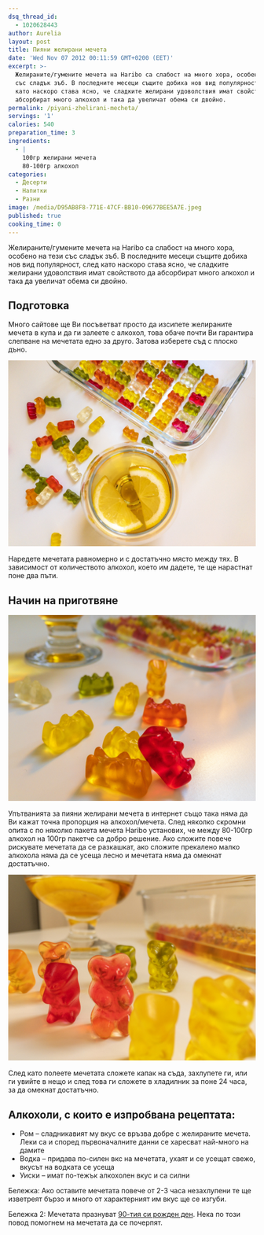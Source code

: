 ```yaml
---
dsq_thread_id:
  - 1020628443
author: Aurelia
layout: post
title: Пияни желирани мечета
date: 'Wed Nov 07 2012 00:11:59 GMT+0200 (EET)'
excerpt: >-
  Желираните/гумените мечета на Haribo са слабост на много хора, особено на тези
  със сладък зъб. В последните месеци същите добиха нов вид популярност, след
  като наскоро става ясно, че сладките желирани удоволствия имат свойството да
  абсорбират много алкохол и така да увеличат обема си двойно.
permalink: /piyani-zhelirani-mecheta/
servings: '1'
calories: 540
preparation_time: 3
ingredients:
  - |
    100гр желирани мечета
    80-100гр алкохол
categories:
  - Десерти
  - Напитки
  - Разни
image: /media/D95AB8F8-771E-47CF-BB10-09677BEE5A7E.jpeg
published: true
cooking_time: 0
---
```

Желираните/гумените мечета на Haribo са слабост на много хора, особено на тези със сладък зъб. В последните месеци същите добиха нов вид популярност, след като наскоро става ясно, че сладките желирани удоволствия имат свойството да абсорбират много алкохол и така да увеличат обема си двойно.

## Подготовка

Много сайтове ще Ви посъветват просто да изсипете желираните мечета в купа и да ги залеете с алкохол, това обаче почти Ви гарантира слепване на мечетата едно за друго. Затова изберете съд с плоско дъно.

<img src="/media/5105E126-7F35-4A8F-A4C5-2541323D36DA.jpeg" class="alignleft" alt="Трезви желирани мечета" />

Наредете мечетата равномерно и с достатъчно място между тях. В зависимост от количеството алкохол, което им дадете, те ще нарастнат поне два пъти.

## Начин на приготвяне

<img src="/media/2A711B40-99A4-4246-99E6-795C54D716D6.jpeg" class="alignright" alt="Не прекалявайте с алкохола в първите партиди" />

Упътванията за пияни желирани мечета в интернет също така няма да Ви кажат точна пропорция на алкохол/мечета. След няколко скромни опита с по няколко пакета мечета Haribo установих, че между 80-100гр алкохол на 100гр пакетче са добро решение. Ако сложите повече рискувате мечетата да се разкашкат, ако сложите прекалено малко алкохола няма да се усеща лесно и мечетата няма да омекнат достатъчно.


<img src="/media/A3281265-0992-4C50-ADD9-69B5DEFB6234.jpeg" class="alignleft" alt="Мечета, заляти със 100мл ром" />

След като полеете мечетата сложете капак на съда, захлупете ги, или ги увийте в нещо и след това ги сложете в хладилник за поне 24 часа, за да омекнат достатъчно.

## Алкохоли, с които е изпробвана рецептата:

  * Ром &#8211; сладникавият му вкус се връзва добре с желираните мечета. Леки са и според първоначалните данни се харесват най-много на дамите
  * Водка &#8211; придава по-силен вкс на мечетата, ухаят и се усещат свежо, вкусът на водката се усеща
  * Уиски &#8211; имат по-тежък алкохолен вкус и са силни

Бележка: Ако оставите мечетата повече от 2-3 часа незахлупени те ще изветреят бързо и много от характерният им вкус ще се изгуби.

Бележка 2: Мечетата празнуват <a href="http://www.capital.bg/light/tema/2012/11/01/1938217_mechetata_s_nejni_surca/" target="_blank">90-тия си рожден ден</a>. Нека по този повод помогнем на мечетата да се почерпят.
